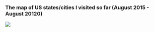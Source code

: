 ### The map of US states/cities I visited so far (August 2015 - August 20120)

![](https://i.ibb.co/YWwDzjk/image.png)
